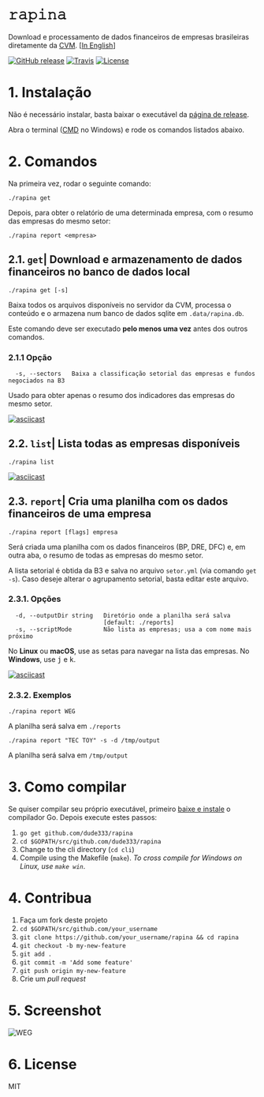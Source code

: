 # 𝚛𝚊𝚙𝚒𝚗𝚊

Download e processamento de dados financeiros de empresas brasileiras diretamente da [CVM](http://dados.cvm.gov.br/dados/CIA_ABERTA/DOC/DFP/). [[In English](./README_en.md)]

[![GitHub release](https://img.shields.io/github/tag/dude333/rapina.svg?label=latest)](https://github.com/dude333/rapina/releases)
[![Travis](https://img.shields.io/travis/dude333/rapina/master.svg)](https://travis-ci.org/dude333/rapina)
[![License](https://img.shields.io/badge/license-MIT-blue.svg)](./LICENSE)

# 1. Instalação

Não é necessário instalar, basta baixar o executável da [página de release](https://github.com/dude333/rapina/releases).

Abra o terminal ([CMD](https://superuser.com/a/340051/61616) no Windows) e rode os comandos listados abaixo.

# 2. Comandos

Na primeira vez, rodar o seguinte comando:

    ./rapina get

Depois, para obter o relatório de uma determinada empresa, com o resumo das empresas do mesmo setor:

    ./rapina report <empresa>

## 2.1. `get`| Download e armazenamento de dados financeiros no banco de dados local

    ./rapina get [-s]

Baixa todos os arquivos disponíveis no servidor da CVM, processa o conteúdo e o armazena num banco de dados sqlite em `.data/rapina.db`.

Este comando deve ser executado **pelo menos uma vez** antes dos outros comandos.

### 2.1.1 Opção

```
  -s, --sectors   Baixa a classificação setorial das empresas e fundos negociados na B3
```

Usado para obter apenas o resumo dos indicadores das empresas do mesmo setor.

[![asciicast](https://asciinema.org/a/656x2hrtCFFZLVLa9fGGcetw7.svg)](https://asciinema.org/a/656x2hrtCFFZLVLa9fGGcetw7?speed=4&autoplay=1&loop=1)

## 2.2. `list`| Lista todas as empresas disponíveis

    ./rapina list

[![asciicast](https://asciinema.org/a/TbJyGaOodJUxEzjDySQu3MaEW.svg)](https://asciinema.org/a/TbJyGaOodJUxEzjDySQu3MaEW?autoplay=1&loop=1)

## 2.3. `report`| Cria uma planilha com os dados financeiros de uma empresa

    ./rapina report [flags] empresa

Será criada uma planilha com os dados financeiros (BP, DRE, DFC) e, em outra aba, o resumo de todas as empresas do mesmo setor.

A lista setorial é obtida da B3 e salva no arquivo `setor.yml` (via comando `get -s`). Caso deseje alterar o agrupamento setorial, basta editar este arquivo.

### 2.3.1. Opções

```
  -d, --outputDir string   Diretório onde a planilha será salva
                           [default: ./reports]
  -s, --scriptMode         Não lista as empresas; usa a com nome mais próximo
```

No **Linux** ou **macOS**, use as setas para navegar na lista das empresas. No **Windows**, use <kbd>j</kbd> e <kbd>k</kbd>.

[![asciicast](https://asciinema.org/a/jhmHxzgROtc8EBh3tkSwYTaa9.svg)](https://asciinema.org/a/jhmHxzgROtc8EBh3tkSwYTaa9?autoplay=1&loop=1)

### 2.3.2. Exemplos

    ./rapina report WEG

A planilha será salva em `./reports`

    ./rapina report "TEC TOY" -s -d /tmp/output

A planilha será salva em `/tmp/output`

# 3. Como compilar

Se quiser compilar seu próprio executável, primeiro [baixe e instale](https://golang.org/dl/) o compilador Go. Depois execute estes passos:

1. `go get github.com/dude333/rapina`
2. `cd $GOPATH/src/github.com/dude333/rapina`
3. Change to the cli directory (`cd cli`)
4. Compile using the Makefile (`make`). _To cross compile for Windows on Linux, use `make win`_.

# 4. Contribua

1. Faça um fork deste projeto
2. `cd $GOPATH/src/github.com/your_username`
3. `git clone https://github.com/your_username/rapina && cd rapina`
4. `git checkout -b my-new-feature`
5. `git add .`
6. `git commit -m 'Add some feature'`
7. `git push origin my-new-feature`
8. Crie um _pull request_

# 5. Screenshot

![WEG](https://i.imgur.com/czPhPkH.png)

# 6. License

MIT
